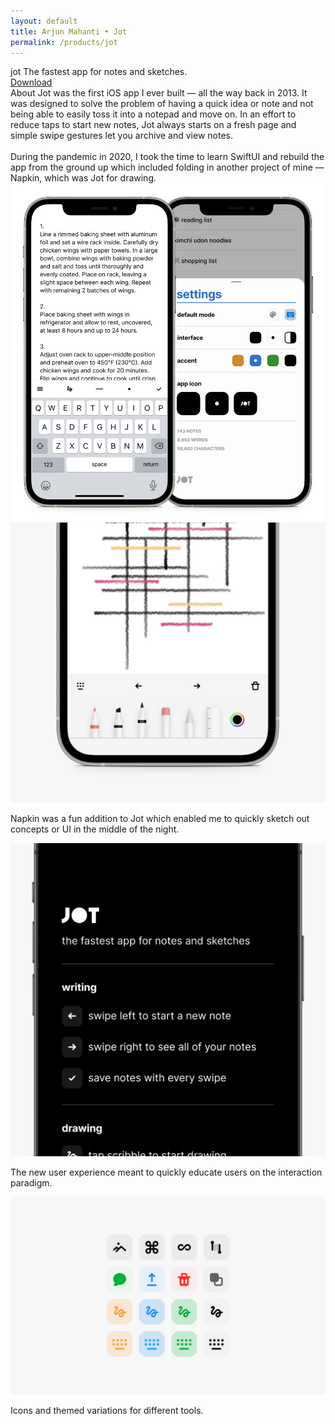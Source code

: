 ```yaml
---
layout: default 
title: Arjun Mahanti • Jot
permalink: /products/jot
---
```


<section id="header-jot" class="color-jot page-header">
    <div class="row nav-row">
        <div class="text-section">
            <span class="title white">jot</span>
            <span class="subtitle white">The fastest app for notes and sketches.</span>
        </div>
        <div class="button-section">
            <a class="button-link primary color-jot" href="https://apps.apple.com/us/app/jot-write-away/id1536814240">Download</a>
        </div>
    </div>	
</section>
<section>
    <div class="row">
        <span class="title">About</span>
        <span class="subtitle">Jot was the first iOS app I ever built — all the way back in 2013. It was designed to solve the problem of having a quick idea or note and not being able to easily toss it into a notepad and move on. In an effort to reduce taps to start new notes, Jot always starts on a fresh page and simple swipe gestures let you archive and view notes.
            <br><br>
            During the pandemic in 2020, I took the time to learn SwiftUI and rebuild the app from the ground up which included folding in another project of mine — Napkin, which was Jot for drawing.</span>
    </div>
</section>
<section>
    <img src="/img/products/jot/01.jpg" loading="lazy">
</section>
<section>
    <img src="/img/products/jot/02.jpg" loading="lazy">
    <p class="caption">Napkin was a fun addition to Jot which enabled me to quickly sketch out concepts or UI in the middle of the night.</p>
</section>
<section>
    <img src="/img/products/jot/03.jpg" loading="lazy">
    <p class="caption">The new user experience meant to quickly educate users on the interaction paradigm.</p>
</section>	
<section>
    <img src="/img/products/jot/04.jpg" loading="lazy">
    <p class="caption">Icons and themed variations for different tools.</p>
</section>